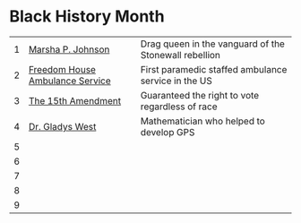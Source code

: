 # Black History Month

|  |                                               |                                                                 |
|--|-----------------------------------------------|-----------------------------------------------------------------|
| 1| [Marsha P. Johnson](2025/01.md)               | Drag queen in the vanguard of the Stonewall rebellion           |
| 2| [Freedom House Ambulance Service](2025/02.md) | First paramedic staffed ambulance service in the US             |
| 3| [The 15th Amendment](2025/03.md)              | Guaranteed the right to vote regardless of race                 |
| 4| [Dr. Gladys West](2025/04.md)                 | Mathematician who helped to develop GPS                         |
| 5| [](2025/05) ||
| 6| [](2025/06) ||
| 7| [](2025/07) ||
| 8| [](2025/08) ||
| 9| [](2025/09) ||
